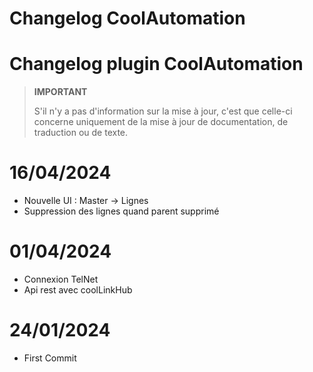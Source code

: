 # Changelog CoolAutomation

# Changelog plugin CoolAutomation

>**IMPORTANT**
>
>S'il n'y a pas d'information sur la mise à jour, c'est que celle-ci concerne uniquement de la mise à jour de documentation, de traduction ou de texte.


# 16/04/2024

- Nouvelle UI :  Master -> Lignes
- Suppression des lignes quand parent supprimé


# 01/04/2024

- Connexion TelNet
- Api rest avec coolLinkHub

# 24/01/2024

- First Commit

